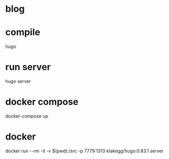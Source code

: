 # blog

# compile
hugo

# run server
hugo server

# docker compose
docker-compose up

# docker
docker run --rm -it   -v $(pwd):/src   -p 7779:1313   klakegg/hugo:0.83.1   server